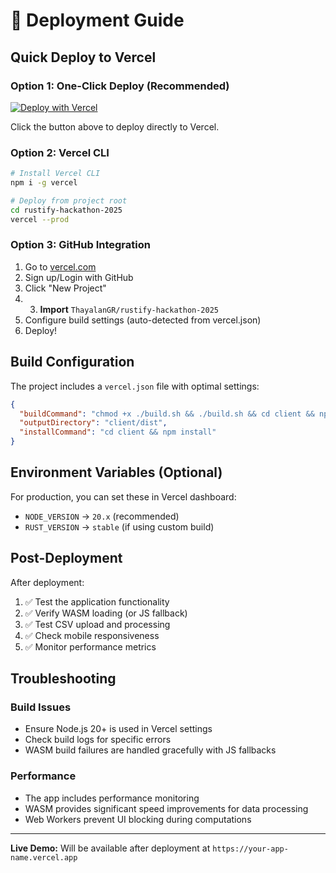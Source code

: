# 🚀 Deployment Guide

## Quick Deploy to Vercel

### Option 1: One-Click Deploy (Recommended)
[![Deploy with Vercel](https://vercel.com/button)](https://vercel.com/new/clone?repository-url=https://github.com/ThayalanGR/rustify-hackathon-2025)

Click the button above to deploy directly to Vercel.

### Option 2: Vercel CLI
```bash
# Install Vercel CLI
npm i -g vercel

# Deploy from project root
cd rustify-hackathon-2025
vercel --prod
```

### Option 3: GitHub Integration
1. Go to [vercel.com](https://vercel.com)
2. Sign up/Login with GitHub
3. Click "New Project"
4. 3. **Import** `ThayalanGR/rustify-hackathon-2025`
5. Configure build settings (auto-detected from vercel.json)
6. Deploy!

## Build Configuration

The project includes a `vercel.json` file with optimal settings:

```json
{
  "buildCommand": "chmod +x ./build.sh && ./build.sh && cd client && npm run build",
  "outputDirectory": "client/dist",
  "installCommand": "cd client && npm install"
}
```

## Environment Variables (Optional)

For production, you can set these in Vercel dashboard:

- `NODE_VERSION` → `20.x` (recommended)
- `RUST_VERSION` → `stable` (if using custom build)

## Post-Deployment

After deployment:
1. ✅ Test the application functionality
2. ✅ Verify WASM loading (or JS fallback)
3. ✅ Test CSV upload and processing
4. ✅ Check mobile responsiveness
5. ✅ Monitor performance metrics

## Troubleshooting

### Build Issues
- Ensure Node.js 20+ is used in Vercel settings
- Check build logs for specific errors
- WASM build failures are handled gracefully with JS fallbacks

### Performance
- The app includes performance monitoring
- WASM provides significant speed improvements for data processing
- Web Workers prevent UI blocking during computations

---

**Live Demo:** Will be available after deployment at `https://your-app-name.vercel.app`